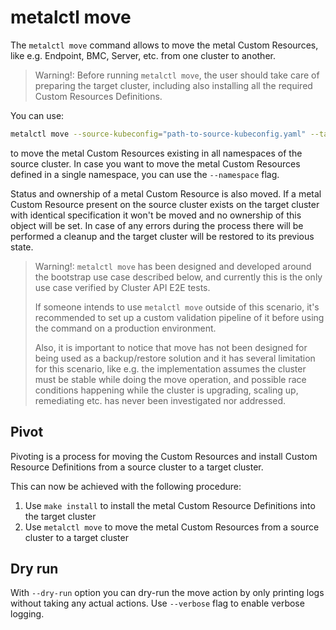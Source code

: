 # metalctl move

The `metalctl move` command allows to move the metal Custom Resources, like e.g. Endpoint, BMC, Server, etc. from one
cluster to another.


> Warning!:
> Before running `metalctl move`, the user should take care of preparing the target cluster, including also installing
> all the required Custom Resources Definitions.


You can use:

```bash
metalctl move --source-kubeconfig="path-to-source-kubeconfig.yaml" --target-kubeconfig="path-to-target-kubeconfig.yaml"
```

to move the metal Custom Resources existing in all namespaces of the source cluster. In case you want to move the metal
Custom Resources defined in a single namespace, you can use the `--namespace` flag.

Status and ownership of a metal Custom Resource is also moved. If a metal Custom Resource present on the source cluster
exists on the target cluster with identical specification it won't be moved and no ownership of this object will be
set. In case of any errors during the process there will be performed a cleanup and the target cluster will be restored
to its previous state.

> Warning!: 
`metalctl move` has been designed and developed around the bootstrap use case described below, and currently this is
the only use case verified by Cluster API E2E tests.
>
>If someone intends to use `metalctl move` outside of this scenario, it's recommended to set up a custom validation
pipeline of it before using the command on a production environment.
>
>Also, it is important to notice that move has not been designed for being used as a backup/restore solution and it has
several limitation for this scenario, like e.g. the implementation assumes the cluster must be stable while doing the
move operation, and possible race conditions happening while the cluster is upgrading, scaling up, remediating etc. has
never been investigated nor addressed.


## Pivot

Pivoting is a process for moving the Custom Resources and install Custom Resource Definitions from a source cluster to
a target cluster.
 
This can now be achieved with the following procedure:

1. Use `make install` to install the metal Custom Resource Definitions into the target cluster
2. Use `metalctl move` to move the metal Custom Resources from a source cluster to a target cluster


## Dry run

With `--dry-run` option you can dry-run the move action by only printing logs without taking any actual actions. Use
`--verbose` flag to enable verbose logging.
